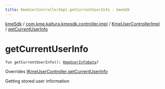 ```yaml
---
title: KmeUserControllerImpl.getCurrentUserInfo - kmeSdk
---
```


[kmeSdk](../../index.html) / [com.kme.kaltura.kmesdk.controller.impl](../index.html) / [KmeUserControllerImpl](index.html) / [getCurrentUserInfo](./get-current-user-info.html)

# getCurrentUserInfo

`fun getCurrentUserInfo(): `[`KmeUserInfoData`](../../com.kme.kaltura.kmesdk.rest.response.user/-kme-user-info-data/index.html)`?`

Overrides [IKmeUserController.getCurrentUserInfo](../../com.kme.kaltura.kmesdk.controller/-i-kme-user-controller/get-current-user-info.html)

Getting stored user information

